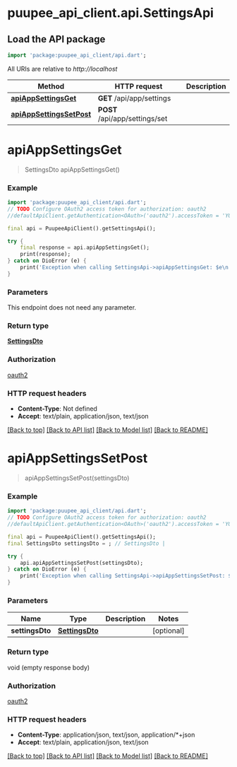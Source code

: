 # puupee_api_client.api.SettingsApi

## Load the API package
```dart
import 'package:puupee_api_client/api.dart';
```

All URIs are relative to *http://localhost*

Method | HTTP request | Description
------------- | ------------- | -------------
[**apiAppSettingsGet**](SettingsApi.md#apiappsettingsget) | **GET** /api/app/settings | 
[**apiAppSettingsSetPost**](SettingsApi.md#apiappsettingssetpost) | **POST** /api/app/settings/set | 


# **apiAppSettingsGet**
> SettingsDto apiAppSettingsGet()



### Example
```dart
import 'package:puupee_api_client/api.dart';
// TODO Configure OAuth2 access token for authorization: oauth2
//defaultApiClient.getAuthentication<OAuth>('oauth2').accessToken = 'YOUR_ACCESS_TOKEN';

final api = PuupeeApiClient().getSettingsApi();

try {
    final response = api.apiAppSettingsGet();
    print(response);
} catch on DioError (e) {
    print('Exception when calling SettingsApi->apiAppSettingsGet: $e\n');
}
```

### Parameters
This endpoint does not need any parameter.

### Return type

[**SettingsDto**](SettingsDto.md)

### Authorization

[oauth2](../README.md#oauth2)

### HTTP request headers

 - **Content-Type**: Not defined
 - **Accept**: text/plain, application/json, text/json

[[Back to top]](#) [[Back to API list]](../README.md#documentation-for-api-endpoints) [[Back to Model list]](../README.md#documentation-for-models) [[Back to README]](../README.md)

# **apiAppSettingsSetPost**
> apiAppSettingsSetPost(settingsDto)



### Example
```dart
import 'package:puupee_api_client/api.dart';
// TODO Configure OAuth2 access token for authorization: oauth2
//defaultApiClient.getAuthentication<OAuth>('oauth2').accessToken = 'YOUR_ACCESS_TOKEN';

final api = PuupeeApiClient().getSettingsApi();
final SettingsDto settingsDto = ; // SettingsDto | 

try {
    api.apiAppSettingsSetPost(settingsDto);
} catch on DioError (e) {
    print('Exception when calling SettingsApi->apiAppSettingsSetPost: $e\n');
}
```

### Parameters

Name | Type | Description  | Notes
------------- | ------------- | ------------- | -------------
 **settingsDto** | [**SettingsDto**](SettingsDto.md)|  | [optional] 

### Return type

void (empty response body)

### Authorization

[oauth2](../README.md#oauth2)

### HTTP request headers

 - **Content-Type**: application/json, text/json, application/*+json
 - **Accept**: text/plain, application/json, text/json

[[Back to top]](#) [[Back to API list]](../README.md#documentation-for-api-endpoints) [[Back to Model list]](../README.md#documentation-for-models) [[Back to README]](../README.md)

